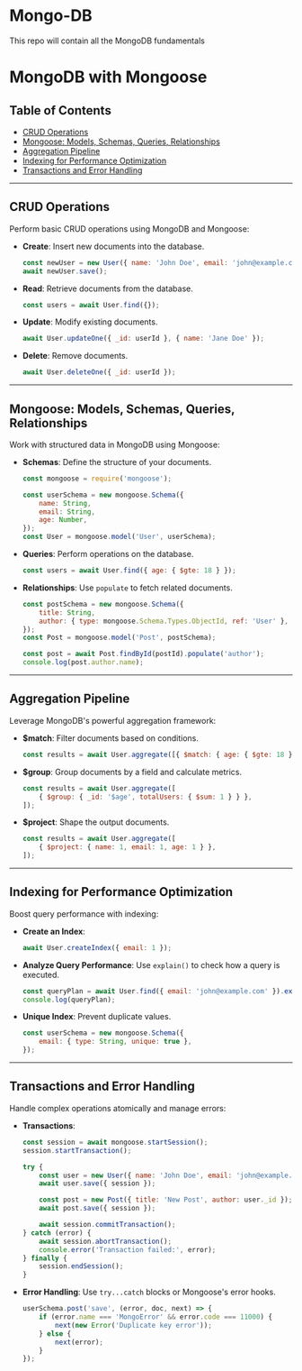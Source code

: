 # Mongo-DB
This repo will contain all the MongoDB fundamentals
# MongoDB with Mongoose  

## Table of Contents  
- [CRUD Operations](#crud-operations)  
- [Mongoose: Models, Schemas, Queries, Relationships](#mongoose-models-schemas-queries-relationships)  
- [Aggregation Pipeline](#aggregation-pipeline)  
- [Indexing for Performance Optimization](#indexing-for-performance-optimization)  
- [Transactions and Error Handling](#transactions-and-error-handling)  

---

## CRUD Operations  
Perform basic CRUD operations using MongoDB and Mongoose:  
- **Create**: Insert new documents into the database.  
    ```javascript  
    const newUser = new User({ name: 'John Doe', email: 'john@example.com' });  
    await newUser.save();  
    ```  
- **Read**: Retrieve documents from the database.  
    ```javascript  
    const users = await User.find({});  
    ```  
- **Update**: Modify existing documents.  
    ```javascript  
    await User.updateOne({ _id: userId }, { name: 'Jane Doe' });  
    ```  
- **Delete**: Remove documents.  
    ```javascript  
    await User.deleteOne({ _id: userId });  
    ```  

---

## Mongoose: Models, Schemas, Queries, Relationships  
Work with structured data in MongoDB using Mongoose:  
- **Schemas**: Define the structure of your documents.  
    ```javascript  
    const mongoose = require('mongoose');  

    const userSchema = new mongoose.Schema({  
        name: String,  
        email: String,  
        age: Number,  
    });  
    const User = mongoose.model('User', userSchema);  
    ```  
- **Queries**: Perform operations on the database.  
    ```javascript  
    const users = await User.find({ age: { $gte: 18 } });  
    ```  
- **Relationships**: Use `populate` to fetch related documents.  
    ```javascript  
    const postSchema = new mongoose.Schema({  
        title: String,  
        author: { type: mongoose.Schema.Types.ObjectId, ref: 'User' },  
    });  
    const Post = mongoose.model('Post', postSchema);  

    const post = await Post.findById(postId).populate('author');  
    console.log(post.author.name);  
    ```  

---

## Aggregation Pipeline  
Leverage MongoDB's powerful aggregation framework:  
- **$match**: Filter documents based on conditions.  
    ```javascript  
    const results = await User.aggregate([{ $match: { age: { $gte: 18 } } }]);  
    ```  
- **$group**: Group documents by a field and calculate metrics.  
    ```javascript  
    const results = await User.aggregate([  
        { $group: { _id: '$age', totalUsers: { $sum: 1 } } },  
    ]);  
    ```  
- **$project**: Shape the output documents.  
    ```javascript  
    const results = await User.aggregate([  
        { $project: { name: 1, email: 1, age: 1 } },  
    ]);  
    ```  

---

## Indexing for Performance Optimization  
Boost query performance with indexing:  
- **Create an Index**:  
    ```javascript  
    await User.createIndex({ email: 1 });  
    ```  
- **Analyze Query Performance**: Use `explain()` to check how a query is executed.  
    ```javascript  
    const queryPlan = await User.find({ email: 'john@example.com' }).explain();  
    console.log(queryPlan);  
    ```  
- **Unique Index**: Prevent duplicate values.  
    ```javascript  
    const userSchema = new mongoose.Schema({  
        email: { type: String, unique: true },  
    });  
    ```  

---

## Transactions and Error Handling  
Handle complex operations atomically and manage errors:  
- **Transactions**:  
    ```javascript  
    const session = await mongoose.startSession();  
    session.startTransaction();  

    try {  
        const user = new User({ name: 'John Doe', email: 'john@example.com' });  
        await user.save({ session });  

        const post = new Post({ title: 'New Post', author: user._id });  
        await post.save({ session });  

        await session.commitTransaction();  
    } catch (error) {  
        await session.abortTransaction();  
        console.error('Transaction failed:', error);  
    } finally {  
        session.endSession();  
    }  
    ```  
- **Error Handling**: Use `try...catch` blocks or Mongoose's error hooks.  
    ```javascript  
    userSchema.post('save', (error, doc, next) => {  
        if (error.name === 'MongoError' && error.code === 11000) {  
            next(new Error('Duplicate key error'));  
        } else {  
            next(error);  
        }  
    });  
    ```  
